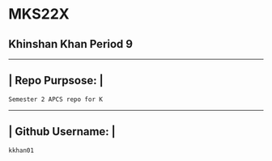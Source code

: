 # MKS22X
<h2> Khinshan Khan Period 9</h2>

 ----------------
| Repo Purpsose: |
 ----------------
 
~~~~~~~~~~~~~~~~~~~~~~~~~~~
Semester 2 APCS repo for K
~~~~~~~~~~~~~~~~~~~~~~~~~~~

 ------------------
| Github Username: |
 ------------------
 ~~~~~~~~
 kkhan01
 ~~~~~~~~
